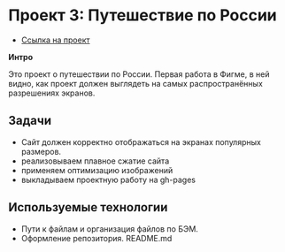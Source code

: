 # Проект 3: Путешествие по России

* [Ссылка на проект]( https://vadimbalashov.github.io/russian-travel/index.html )

**Интро**

Это проект о путешествии по России.
Первая работа в Фигме, в ней видно, как проект должен выглядеть на самых распространённых разрешениях экранов.

## Задачи

* Сайт должен корректно отображаться на экранах популярных размеров.
* реализовываем плавное сжатие сайта
* применяем оптимизацию изображений
* выкладываем проектную работу на gh-pages


## Используемые технологии

* Пути к файлам и организация файлов по БЭМ.
* Оформление репозитория. README.md
